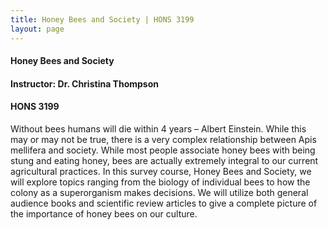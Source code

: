 ```yaml
---
title: Honey Bees and Society | HONS 3199
layout: page
---
```


#### Honey Bees and Society

#### Instructor: Dr. Christina Thompson

#### HONS 3199

Without bees humans will die within 4 years – Albert Einstein.  While this may or may not be true, there is a very complex relationship between Apis mellifera and society.  While most people associate honey bees with being stung and eating honey, bees are actually extremely integral to our current agricultural practices.  In this survey course, Honey Bees and Society, we will explore topics ranging from the biology of individual bees to how the colony as a superorganism makes decisions. We will utilize both general audience books and scientific review articles to give a complete picture of the importance of honey bees on our culture.
